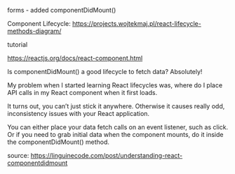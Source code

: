 forms - added componentDidMount()

Component Lifecycle: https://projects.wojtekmaj.pl/react-lifecycle-methods-diagram/

tutorial

https://reactjs.org/docs/react-component.html


Is componentDidMount() a good lifecycle to fetch data?
Absolutely!

My problem when I started learning React lifecycles was, where do I place API calls in my React component when it first loads.

It turns out, you can’t just stick it anywhere. Otherwise it causes really odd, inconsistency issues with your React application.

You can either place your data fetch calls on an event listener, such as click. Or if you need to grab initial data when the component mounts, do it inside the componentDidMount() method.

source: https://linguinecode.com/post/understanding-react-componentdidmount
